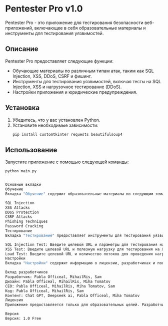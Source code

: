 # Pentester Pro v1.0

Pentester Pro - это приложение для тестирования безопасности веб-приложений, включающее в себя образовательные материалы и инструменты для тестирования уязвимостей.

## Описание

Pentester Pro предоставляет следующие функции:
- Обучающие материалы по различным типам атак, таким как SQL Injection, XSS, DDoS, CSRF и фишинг.
- Инструменты для тестирования уязвимостей, включая тесты на SQL Injection, XSS и нагрузочное тестирование (DDoS).
- Настройки приложения и юридические предупреждения.

## Установка

1. Убедитесь, что у вас установлен Python.
2. Установите необходимые зависимости:
    ```sh
    pip install customtkinter requests beautifulsoup4
    ```

## Использование

Запустите приложение с помощью следующей команды:
```sh
python main.py


Основные вкладки
Обучение
Вкладка "Обучение" содержит образовательные материалы по следующим темам:

SQL Injection
XSS Attacks
DDoS Protection
CSRF Attacks
Phishing Techniques
Password Cracking
Тестирование
Вкладка "Тестирование" предоставляет инструменты для тестирования уязвимостей:

SQL Injection Test: Введите целевой URL и параметры для тестирования на SQL-инъекции.
XSS Test: Введите целевой URL и полезную нагрузку для тестирования на XSS.
Load Test: Введите целевой URL и количество потоков для проведения нагрузочного тестирования.
Настройки
Вкладка "Настройки" содержит информацию о лицензии, разработчиках и пользовательском соглашении.

Вклад разработчиков
Разработчик: Pabla Officeal, MihailRis, Sam
Дизайн: Pabla Officeal, MihailRis, Miha Tomatov
CEO: Pabla Officeal, MihailRis, Miha Tomatov, Sam
Код: Pabla Officeal, MihailRis, Sam
Контент: Chat GPT, Deepseek ai, Pabla Officeal, Miha Tomatov
Лицензия
Приложение предоставляется только для образовательных целей. Разработчики не несут ответственности за любые убытки, повреждения или последствия, возникающие в результате использования данного приложения пользователем. Пользователь несет полную ответственность за законность своих действий.

Версия
Версия: 1.0 Free
